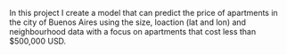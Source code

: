 In this project I create a model that can predict the price of apartments in the city of Buenos Aires using the size, loaction (lat and lon) and neighbourhood data with a focus on apartments that cost less than $500,000 USD.
